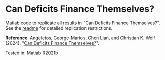 # Can Deficits Finance Themselves?

Matlab code to replicate all results in "Can Deficits Finance Themselves?". See the [readme](readme_selffinance.pdf) for detailed replication restrictions.

**Reference**: Angeletos, George-Marios, Chen Lian, and Christian K. Wolf (2024), "[Can Deficits Finance Themselves?](https://economics.mit.edu/sites/default/files/2024-05/deficit_finance.pdf)".

Tested in: Matlab R2021b
